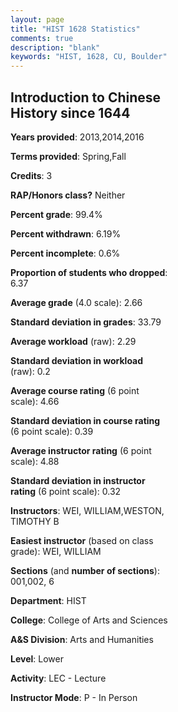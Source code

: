```yaml
---
layout: page
title: "HIST 1628 Statistics"
comments: true
description: "blank"
keywords: "HIST, 1628, CU, Boulder"
--- 
```

<head>
<script src="https://ajax.googleapis.com/ajax/libs/jquery/2.1.3/jquery.min.js"></script>
<script src="https://dl.dropboxusercontent.com/s/pc42nxpaw1ea4o9/highcharts.js?dl=0"></script>
<!-- <script src="../assets/js/highcharts.js"></script> -->
<style type="text/css">@font-face {
	font-family: "Bebas Neue";
	src: url(https://www.filehosting.org/file/details/544349/BebasNeue%20Regular.otf) format("opentype");
	}
	h1.Bebas { 
		font-family: "Bebas Neue", Verdana, Tahoma;
	}
</style>
</head>
<body>
	<div id="container" style="float: right; width: 45%; height: 88%; margin-left: 2.5%; margin-right: 2.5%;"></div>
	<script language="JavaScript">
		$(document).ready(function() {
		var chart = {type: 'column'};
		var title = {text: 'Grade Distribution'};
		var xAxis = {categories: ['A','B','C','D','F'],crosshair: true};
		var yAxis = {min: 0,title: {text: 'Percentage'}};
		var tooltip = {headerFormat: '<center><b><span style="font-size:20px">{point.key}</span></b></center>',
		               pointFormat: '<td style="padding:0"><b>{point.y:.1f}%</b></td>',
		               footerFormat: '</table>',shared: true,useHTML: true};
		var plotOptions = {column: {pointPadding: 0.0,borderWidth: 0}};  
		var credits = {enabled: false};var series= [{name: 'Percent',data: [22.13,41.65,23.34,8.05,4.83,]}];
		var json = {};
		json.chart = chart;
		json.title = title;
		json.tooltip = tooltip;
		json.xAxis = xAxis;
		json.yAxis = yAxis;  
		json.series = series;
		json.plotOptions = plotOptions;  
		json.credits = credits;
		$('#container').highcharts(json);
	});
	</script>
</body>
			   
## Introduction to Chinese History since 1644

**Years provided**: 2013,2014,2016

**Terms provided**: Spring,Fall

**Credits**: 3

**RAP/Honors class?** Neither

**Percent grade**: 99.4%

**Percent withdrawn**: 6.19%

**Percent incomplete**: 0.6%

**Proportion of students who dropped**: 6.37

**Average grade** (4.0 scale): 2.66

**Standard deviation in grades**: 33.79

**Average workload** (raw): 2.29

**Standard deviation in workload** (raw): 0.2

**Average course rating** (6 point scale): 4.66

**Standard deviation in course rating** (6 point scale): 0.39

**Average instructor rating** (6 point scale): 4.88

**Standard deviation in instructor rating** (6 point scale): 0.32

**Instructors**: WEI, WILLIAM,WESTON, TIMOTHY B

**Easiest instructor** (based on class grade): WEI, WILLIAM

**Sections** (and **number of sections**): 001,002, 6

**Department**: HIST

**College**: College of Arts and Sciences

**A&S Division**: Arts and Humanities

**Level**: Lower

**Activity**: LEC - Lecture

**Instructor Mode**: P  - In Person